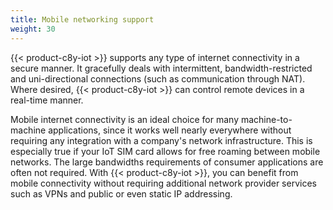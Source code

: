 ```yaml
---
title: Mobile networking support
weight: 30
---
```


{{< product-c8y-iot >}} supports any type of internet connectivity in a secure manner. It gracefully deals with intermittent, bandwidth-restricted and uni-directional connections (such as communication through NAT). Where desired, {{< product-c8y-iot >}} can control remote devices in a real-time manner.

Mobile internet connectivity is an ideal choice for many machine-to-machine applications, since it works well nearly everywhere without requiring any integration with a company's network infrastructure. This is especially true if your IoT SIM card allows for free roaming between mobile networks. The large bandwidths requirements of consumer applications are often not required. With {{< product-c8y-iot >}}, you can benefit from mobile connectivity without requiring additional network provider services such as VPNs and public or even static IP addressing.

